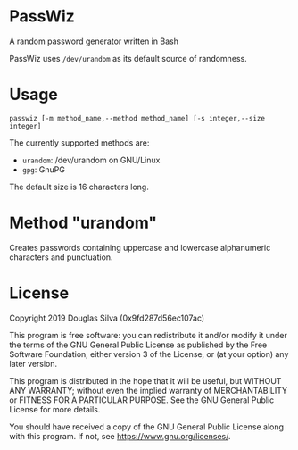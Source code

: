# PassWiz
A random password generator written in Bash

PassWiz uses `/dev/urandom` as its default source of randomness.

# Usage
```
passwiz [-m method_name,--method method_name] [-s integer,--size integer]
```

The currently supported methods are:
- `urandom`: /dev/urandom on GNU/Linux
- `gpg`: GnuPG

The default size is 16 characters long.

# Method "urandom"
Creates passwords containing uppercase and lowercase alphanumeric characters and punctuation.

# License
Copyright 2019 Douglas Silva (0x9fd287d56ec107ac)

This program is free software: you can redistribute it and/or modify
it under the terms of the GNU General Public License as published by
the Free Software Foundation, either version 3 of the License, or
(at your option) any later version.

This program is distributed in the hope that it will be useful,
but WITHOUT ANY WARRANTY; without even the implied warranty of
MERCHANTABILITY or FITNESS FOR A PARTICULAR PURPOSE.  See the
GNU General Public License for more details.

You should have received a copy of the GNU General Public License
along with this program.  If not, see <https://www.gnu.org/licenses/>.
